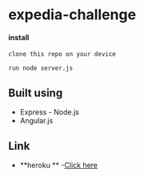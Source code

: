 # expedia-challenge

#### install


```
clone this repo on your device
```
```
run node server.js
```



## Built using
* Express - Node.js  
* Angular.js



## Link
* **heroku **  -[Click here](https://whispering-bayou-21779.herokuapp.com/)